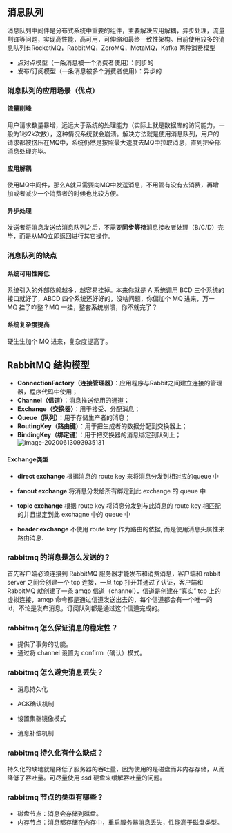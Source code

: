 ## 消息队列

消息队列中间件是分布式系统中重要的组件，主要解决应用解耦，异步处理，流量削锋等问题，实现高性能，高可用，可伸缩和最终一致性架构。目前使用较多的消息队列有RocketMQ，RabbitMQ，ZeroMQ，MetaMQ，Kafka
两种消费模型

- 点对点模型（一条消息被一个消费者使用）：同步的
- 发布/订阅模型（一条消息被多个消费者使用）：异步的

###  消息队列的应用场景（优点）

#### 流量削峰

用户请求数量暴增，远远大于系统的处理能力（实际上就是数据库的访问能力，一般为1秒2k次数），这种情况系统就会崩溃。解决方法就是使用消息队列，用户的请求都被挤压在MQ中，系统仍然是按照最大速度去MQ中拉取消息，直到把全部消息处理完毕。

#### 应用解耦

使用MQ中间件，那么A就只需要向MQ中发送消息，不用管有没有去消费，再增加或者减少一个消费者的时候也比较方便。

#### 异步处理

发送者将消息发送给消息队列之后，不需要**同步等待**消息接收者处理（B/C/D）完毕，而是从MQ立即返回进行其它操作。

### 消息队列的缺点

#### 系统可用性降低

系统引入的外部依赖越多，越容易挂掉。本来你就是 A 系统调用 BCD 三个系统的接口就好了，ABCD 四个系统还好好的，没啥问题，你偏加个 MQ 进来，万一 MQ 挂了咋整？MQ 一挂，整套系统崩溃，你不就完了？

#### 系统复杂度提高

硬生生加个 MQ 进来，复杂度提高了。

## RabbitMQ 结构模型

- **ConnectionFactory（连接管理器）**：应用程序与Rabbit之间建立连接的管理器，程序代码中使用；
- **Channel（信道）**：消息推送使用的通道；
- **Exchange（交换器）**：用于接受、分配消息；
- **Queue（队列）**：用于存储生产者的消息；
- **RoutingKey（路由键**）：用于把生成者的数据分配到交换器上；
- **BindingKey（绑定键**）：用于把交换器的消息绑定到队列上；
    ![image-20200613093935131](C:\Users\Lucius\AppData\Roaming\Typora\typora-user-images\image-20200613093935131.png)

#### Exchange类型

- **direct exchange**
根据消息的 route key 来将消息分发到相对应的queue 中
- **fanout exchange**
将消息分发给所有绑定到此 exchange 的 queue 中
- **topic exchange**
根据 route key 将消息分发到与此消息的 route key 相匹配的并且绑定到此 exchagne 中的 queue 中

- **header exchange**
不使用 route key 作为路由的依据, 而是使用消息头属性来路由消息.



### rabbitmq 的消息是怎么发送的？



首先客户端必须连接到 RabbitMQ 服务器才能发布和消费消息，客户端和 rabbit server 之间会创建一个 tcp 连接，一旦 tcp 打开并通过了认证，客户端和 RabbitMQ 就创建了一条 amqp 信道（channel），信道是创建在“真实” tcp 上的虚拟连接，amqp 命令都是通过信道发送出去的，每个信道都会有一个唯一的 id，不论是发布消息，订阅队列都是通过这个信道完成的。



### rabbitmq 怎么保证消息的稳定性？

- 提供了事务的功能。
- 通过将 channel 设置为 confirm（确认）模式。

### rabbitmq 怎么避免消息丢失？

- 消息持久化

- ACK确认机制

- 设置集群镜像模式

- 消息补偿机制

    

### rabbitmq 持久化有什么缺点？

持久化的缺地就是降低了服务器的吞吐量，因为使用的是磁盘而非内存存储，从而降低了吞吐量。可尽量使用 ssd 硬盘来缓解吞吐量的问题。

### rabbitmq 节点的类型有哪些？

- 磁盘节点：消息会存储到磁盘。
- 内存节点：消息都存储在内存中，重启服务器消息丢失，性能高于磁盘类型。